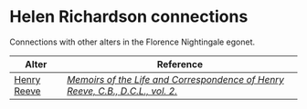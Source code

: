 # Helen Richardson connections
Connections with other alters in the Florence Nightingale egonet.

| Alter  | Reference|
| ------------- |------------- |
|[Henry Reeve](https://github.com/altealo/FNTest/blob/master/AltersReferences/HenryReeve.md)|[*Memoirs of the Life and Correspondence of Henry Reeve, C.B., D.C.L., vol. 2.*](https://books.google.co.uk/books?id=ztBaDwAAQBAJ&pg=PA134&lpg=PA134)|
